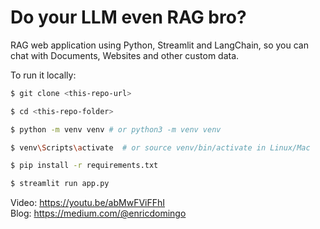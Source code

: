 # Do your LLM even RAG bro?

RAG web application using Python, Streamlit and LangChain, so you can chat with Documents, Websites and other custom data.

To run it locally:

```bash
$ git clone <this-repo-url>

$ cd <this-repo-folder>

$ python -m venv venv # or python3 -m venv venv

$ venv\Scripts\activate  # or source venv/bin/activate in Linux/Mac

$ pip install -r requirements.txt

$ streamlit run app.py
```

Video: https://youtu.be/abMwFViFFhI  
Blog: https://medium.com/@enricdomingo  